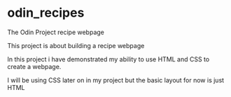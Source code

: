 # odin_recipes
The Odin Project recipe webpage

This project is about building a recipe webpage

In this project i have demonstrated my ability to use HTML and CSS to create a webpage. 

I will be using CSS later on in my project but the basic layout for now is just HTML
